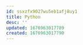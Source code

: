 ```yaml
---
id: ssxzfx9027wu5eb1afj8uy1
title: Python
desc: ''
updated: 1676963017789
created: 1676963017790
---
```

